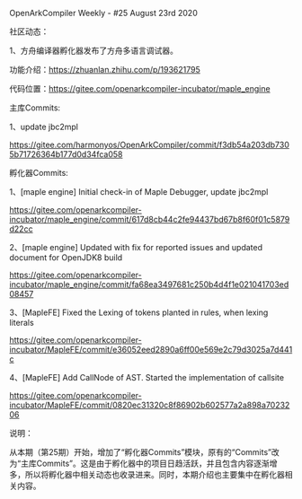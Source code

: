 OpenArkCompiler Weekly - #25 August 23rd 2020

社区动态：

1、方舟编译器孵化器发布了方舟多语言调试器。

功能介绍：https://zhuanlan.zhihu.com/p/193621795

代码位置：https://gitee.com/openarkcompiler-incubator/maple_engine

主库Commits:

1、update jbc2mpl

https://gitee.com/harmonyos/OpenArkCompiler/commit/f3db54a203db7305b71726364b177d0d34fca058

孵化器Commits:

1、[maple engine] Initial check-in of Maple Debugger, update jbc2mpl

https://gitee.com/openarkcompiler-incubator/maple_engine/commit/617d8cb44c2fe94437bd67b8f60f01c5879d22cc

2、[maple engine] Updated with fix for reported issues and updated document for OpenJDK8 build

https://gitee.com/openarkcompiler-incubator/maple_engine/commit/fa68ea3497681c250b4d4f1e021041703ed08457

3、[MapleFE] Fixed the Lexing of tokens planted in rules, when lexing literals

https://gitee.com/openarkcompiler-incubator/MapleFE/commit/e36052eed2890a6ff00e569e2c79d3025a7d441c

4、[MapleFE]  Add CallNode of AST. Started the implementation of callsite

https://gitee.com/openarkcompiler-incubator/MapleFE/commit/0820ec31320c8f86902b602577a2a898a7023206

说明：

从本期（第25期）开始，增加了“孵化器Commits”模块，原有的“Commits”改为“主库Commits”。这是由于孵化器中的项目日趋活跃，并且包含内容逐渐增多，所以将孵化器中相关动态也收录进来。同时，本期介绍也主要集中在孵化器相关内容。
